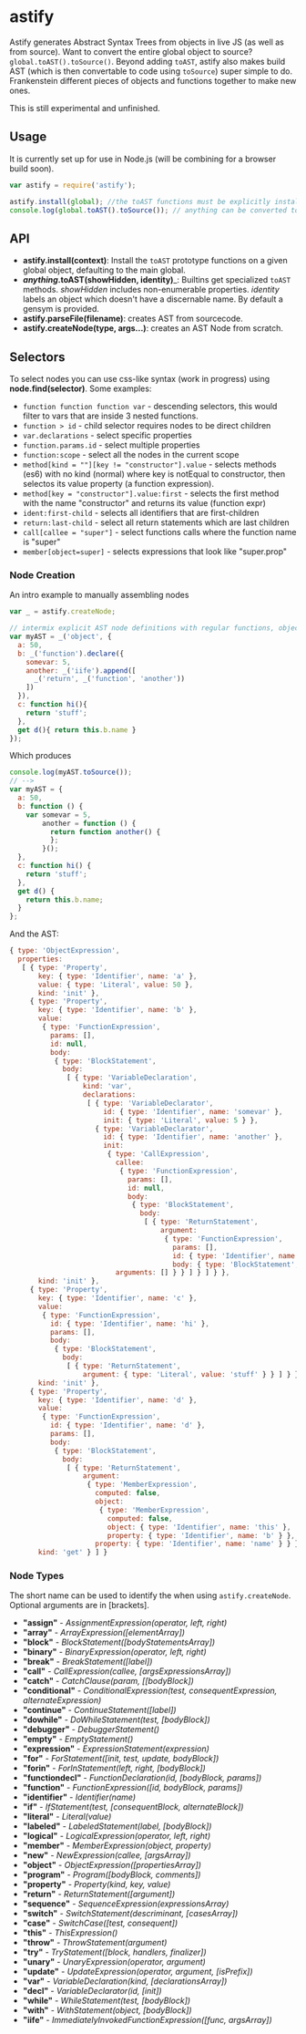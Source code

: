# astify
Astify generates Abstract Syntax Trees from objects in live JS (as well as from source). Want to convert the entire global object to source? `global.toAST().toSource()`. Beyond adding `toAST`, astify also makes build AST (which is then convertable to code using `toSource`) super simple to do. Frankenstein different pieces of objects and functions together to make new ones.

This is still experimental and unfinished.

## Usage
It is currently set up for use in Node.js (will be combining for a browser build soon).

```javascript
var astify = require('astify');

astify.install(global); //the toAST functions must be explicitly installed on a global object
console.log(global.toAST().toSource()); // anything can be converted to AST
```

## API
* __astify.install(context)__: Install the `toAST` prototype functions on a given global object, defaulting to the main global.
* __*anything*.toAST(showHidden, identity)___: Builtins get specialized `toAST` methods. *showHidden* includes non-enumerable properties. *identity* labels an object which doesn't have a discernable name. By default a gensym is provided.
* __astify.parseFile(filename)__: creates AST from sourcecode.
* __astify.createNode(type, args...)__: creates an AST Node from scratch.

## Selectors
To select nodes you can use css-like syntax (work in progress) using __node.find(selector)__. Some examples:

* `function function function var` - descending selectors, this would filter to vars that are inside 3 nested functions.
* `function > id` - child selector requires nodes to be direct children
* `var.declarations` - select specific properties
* `function.params.id` - select multiple properties
* `function:scope` - select all the nodes in the current scope
* `method[kind = ""][key != "constructor"].value` - selects methods (es6) with no kind (normal) where key is notEqual to constructor, then selectos its value property (a function expression).
* `method[key = "constructor"].value:first` - selects the first method with the name "constructor" and returns its value (function expr)
* `ident:first-child` - selects all identifiers that are first-children
* `return:last-child` - select all return statements which are last children
* `call[callee = "super"]` - select functions calls where the function name is "super"
* `member[object=super]` - selects expressions that look like "super.prop"

### Node Creation
An intro example to manually assembling nodes

```javascript
var _ = astify.createNode;

// intermix explicit AST node definitions with regular functions, objects, and literals
var myAST = _('object', {
  a: 50,
  b: _('function').declare({
    somevar: 5,
    another: _('iife').append([
      _('return', _('function', 'another'))
    ])
  }),
  c: function hi(){
    return 'stuff';
  },
  get d(){ return this.b.name }
});
```
Which produces
```javascript
console.log(myAST.toSource());
// -->
var myAST = {
  a: 50,
  b: function () {
    var somevar = 5,
        another = function () {
          return function another() {
          };
        }();
  },
  c: function hi() {
    return 'stuff';
  },
  get d() {
    return this.b.name;
  }
};
```

And the AST:
```javascript
{ type: 'ObjectExpression',
  properties:
   [ { type: 'Property',
       key: { type: 'Identifier', name: 'a' },
       value: { type: 'Literal', value: 50 },
       kind: 'init' },
     { type: 'Property',
       key: { type: 'Identifier', name: 'b' },
       value:
        { type: 'FunctionExpression',
          params: [],
          id: null,
          body:
           { type: 'BlockStatement',
             body:
              [ { type: 'VariableDeclaration',
                  kind: 'var',
                  declarations:
                   [ { type: 'VariableDeclarator',
                       id: { type: 'Identifier', name: 'somevar' },
                       init: { type: 'Literal', value: 5 } },
                     { type: 'VariableDeclarator',
                       id: { type: 'Identifier', name: 'another' },
                       init:
                        { type: 'CallExpression',
                          callee:
                           { type: 'FunctionExpression',
                             params: [],
                             id: null,
                             body:
                              { type: 'BlockStatement',
                                body:
                                 [ { type: 'ReturnStatement',
                                     argument:
                                      { type: 'FunctionExpression',
                                        params: [],
                                        id: { type: 'Identifier', name: 'another' },
                                        body: { type: 'BlockStatement', body: [] } } } ] } },
                          arguments: [] } } ] } ] } },
       kind: 'init' },
     { type: 'Property',
       key: { type: 'Identifier', name: 'c' },
       value:
        { type: 'FunctionExpression',
          id: { type: 'Identifier', name: 'hi' },
          params: [],
          body:
           { type: 'BlockStatement',
             body:
              [ { type: 'ReturnStatement',
                  argument: { type: 'Literal', value: 'stuff' } } ] } },
       kind: 'init' },
     { type: 'Property',
       key: { type: 'Identifier', name: 'd' },
       value:
        { type: 'FunctionExpression',
          id: { type: 'Identifier', name: 'd' },
          params: [],
          body:
           { type: 'BlockStatement',
             body:
              [ { type: 'ReturnStatement',
                  argument:
                   { type: 'MemberExpression',
                     computed: false,
                     object:
                      { type: 'MemberExpression',
                        computed: false,
                        object: { type: 'Identifier', name: 'this' },
                        property: { type: 'Identifier', name: 'b' } },
                     property: { type: 'Identifier', name: 'name' } } } ] } },
       kind: 'get' } ] }

```


### Node Types
The short name can be used to identify the when using `astify.createNode`. Optional arguments are in [brackets].

* __"assign"__ - *AssignmentExpression(operator, left, right)*
* __"array"__ - *ArrayExpression([elementArray])*
* __"block"__ - *BlockStatement([bodyStatementsArray])*
* __"binary"__ - *BinaryExpression(operator, left, right)*
* __"break"__ - *BreakStatement([label])*
* __"call"__ - *CallExpression(callee, [argsExpressionsArray])*
* __"catch"__ - *CatchClause(param, [[bodyBlock])*
* __"conditional"__ - *ConditionalExpression(test, consequentExpression, alternateExpression)*
* __"continue"__ - *ContinueStatement([label])*
* __"dowhile"__ - *DoWhileStatement(test, [bodyBlock])*
* __"debugger"__ - *DebuggerStatement()*
* __"empty"__ - *EmptyStatement()*
* __"expression"__ - *ExpressionStatement(expression)*
* __"for"__ - *ForStatement([init, test, update, bodyBlock])*
* __"forin"__ - *ForInStatement(left, right, [bodyBlock])*
* __"functiondecl"__ - *FunctionDeclaration(id, [bodyBlock, params])*
* __"function"__ - *FunctionExpression([id, bodyBlock, params])*
* __"identifier"__ - *Identifier(name)*
* __"if"__ - *IfStatement(test, [consequentBlock, alternateBlock])*
* __"literal"__ - *Literal(value)*
* __"labeled"__ - *LabeledStatement(label, [bodyBlock])*
* __"logical"__ - *LogicalExpression(operator, left, right)*
* __"member"__ - *MemberExpression(object, property)*
* __"new"__ - *NewExpression(callee, [argsArray])*
* __"object"__ - *ObjectExpression([propertiesArray])*
* __"program"__ - *Program([bodyBlock, comments])*
* __"property"__ - *Property(kind, key, value)*
* __"return"__ - *ReturnStatement([argument])*
* __"sequence"__ - *SequenceExpression(expressionsArray)*
* __"switch"__ - *SwitchStatement(descriminant, [casesArray])*
* __"case"__ - *SwitchCase([test, consequent])*
* __"this"__ - *ThisExpression()*
* __"throw"__ - *ThrowStatement(argument)*
* __"try"__ - *TryStatement([block, handlers, finalizer])*
* __"unary"__ - *UnaryExpression(operator, argument)*
* __"update"__ - *UpdateExpression(operator, argument, [isPrefix])*
* __"var"__ - *VariableDeclaration(kind, [declarationsArray])*
* __"decl"__ - *VariableDeclarator(id, [init])*
* __"while"__ - *WhileStatement(test, [bodyBlock])*
* __"with"__ - *WithStatement(object, [bodyBlock])*
* __"iife"__ - *ImmediatelyInvokedFunctionExpression([func, argsArray])*

